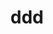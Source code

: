 ---
layout: video
#
# Content
#
subheadline: "dddd"
title: "ddd"
teaser: "dd"
categories:
  - 
tags:
  - video
iframe: "<iframe width='970' height='546' src='//www.youtube.com/embed/WoHxoz_0ykI' frameborder='0' allowfullscreen></iframe>"
video:
    embedURL: "https://youtu.be/HDFHsl7JLi8"
    contentURL: ""
    thumbnailUrl: ""
---